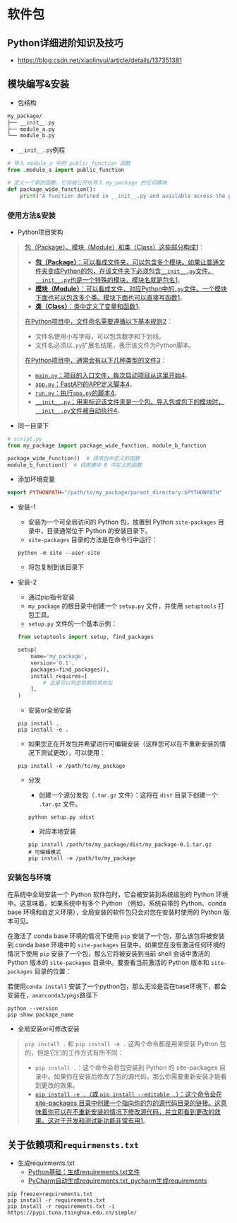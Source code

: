 # 软件包









## Python详细进阶知识及技巧

- <https://blog.csdn.net/xiaolinyui/article/details/137351381>

## 模块编写&安装

- 包结构

```sh
my_package/
├── __init__.py
├── module_a.py
└── module_b.py
```

- `__init__.py`例程

```python
# 导入 module_a 中的 public_function 函数
from .module_a import public_function

# 定义一个新的函数，它将被公开给导入 my_package 的任何模块
def package_wide_function():
    print("A function defined in __init__.py and available across the package.")
```

### 使用方法&安装

- Python项目架构

> [包（Package）、模块（Module）和类（Class）这些部分构成](https://zhuanlan.zhihu.com/p/335347908)[1](https://zhuanlan.zhihu.com/p/335347908)：
>
> - [**包（Package）**：可以看成文件夹，可以包含多个模块。如果让普通文件夹变成Python的包，在该文件夹下必须包含`__init__.py`文件。`__init__.py`也是一个特殊的模块，模块名就是包名](https://zhuanlan.zhihu.com/p/335347908)[1](https://zhuanlan.zhihu.com/p/335347908)。
> - [**模块（Module）**：可以看成文件，对应Python中的`.py`文件。一个模块下面也可以包含多个类。模块下面也可以直接写函数](https://zhuanlan.zhihu.com/p/335347908)[1](https://zhuanlan.zhihu.com/p/335347908)。
> - [**类（Class）**：类中定义了变量和函数](https://zhuanlan.zhihu.com/p/335347908)[1](https://zhuanlan.zhihu.com/p/335347908)。
>
> [在Python项目中，文件命名需要遵循以下基本规则](https://zhuanlan.zhihu.com/p/335347908)[2](https://bing.com/search?q=python放置的文件名)：
>
> - 文件名使用小写字母，可以包含数字和下划线。
> - 文件名必须以`.py`扩展名结尾，表示该文件为Python脚本。
>
> [在Python项目中，通常会有以下几种类型的文件](https://zhuanlan.zhihu.com/p/341842461)[3](https://zhuanlan.zhihu.com/p/341842461)：
>
> - [`main.py`：项目的入口文件，每次启动项目从这里开始](https://zhuanlan.zhihu.com/p/618340649)[4](https://zhuanlan.zhihu.com/p/618340649)。
> - [`app.py`：FastAPI的APP定义脚本](https://zhuanlan.zhihu.com/p/335347908)[4](https://zhuanlan.zhihu.com/p/618340649)。
> - [`run.py`：执行`app.py`的脚本](https://zhuanlan.zhihu.com/p/335347908)[4](https://zhuanlan.zhihu.com/p/618340649)。
> - [`__init__.py`：用来标识该文件夹是一个包。导入包或包下的模块时，`__init__.py`文件被自动执行](https://zhuanlan.zhihu.com/p/618340649)[4](https://zhuanlan.zhihu.com/p/618340649)。



- 同一目录下

```python
# script.py
from my_package import package_wide_function, module_b_function

package_wide_function()  # 调用包中定义的函数
module_b_function()  # 调用模块 B 中定义的函数
```

- 添加环境变量

```makefile
export PYTHONPATH="/path/to/my_package/parent_directory:$PYTHONPATH"
```

- 安装-1

  - 安装为一个可全局访问的 Python 包，放置到 Python `site-packages` 目录中，目录通常位于 Python 的安装目录下。
  -  `site-packages` 目录的方法是在命令行中运行：

  ```shell
  python -m site --user-site
  ```

  - 将包复制到该目录下

- 安装-2

  - 通过pip指令安装
  - `my_package` 的根目录中创建一个 `setup.py` 文件，并使用 `setuptools` 打包工具。
  - `setup.py` 文件的一个基本示例：

  ```python
  from setuptools import setup, find_packages
  
  setup(
      name='my_package',
      version='0.1',
      packages=find_packages(),
      install_requires=[
          # 这里可以列出依赖的其他包
      ],
  )
  ```

  - 安装or全局安装

  ```shell
  pip install .
  pip install -e .
  ```

  - 如果您正在开发包并希望进行可编辑安装（这样您可以在不重新安装的情况下测试更改），可以使用：
  
  ```shell
  pip install -e /path/to/my_package
  ```
  
  - 分发
  
    - 创建一个源分发包（`.tar.gz` 文件）：这将在 `dist` 目录下创建一个 `.tar.gz` 文件。
  
    ```shell
    python setup.py sdist
    ```
  
    - 对应本地安装
  
    ```shell
    pip install /path/to/my_package/dist/my_package-0.1.tar.gz
    # 可编辑模式
    pip install -e /path/to/my_package
    ```
  
    

### 安装包与环境

在系统中全局安装一个 Python 软件包时，它会被安装到系统级别的 Python 环境中。这意味着，如果系统中有多个 Python （例如，系统自带的 Python、conda base  环境和自定义环境），全局安装的软件包只会对您在安装时使用的 Python 版本可见。

在激活了 conda base 环境的情况下使用 `pip` 安装了一个包，那么该包将被安装到 conda base 环境中的 `site-packages` 目录中。如果您在没有激活任何环境的情况下使用 `pip` 安装了一个包，那么它将被安装到当前 shell 会话中激活的 Python 版本的 `site-packages` 目录中。要查看当前激活的 Python 版本和 `site-packages` 目录的位置：

若使用`conda install`	安装了一个python包，那么无论是否在base环境下，都会安装在，`ananconda3/pkgs`路径下

```shell
python --version
pip show package_name
```

- 全局安装or可修改安装

> `pip install .` 和 `pip install -e .` 这两个命令都是用来安装 Python 包的，但是它们的工作方式有所不同：
>
> - `pip install .`：这个命令会将包安装到 Python 的 site-packages 目录中。如果你在安装后修改了包的源代码，那么你需要重新安装才能看到更改的效果。
> - [`pip install -e .`（或 `pip install --editable .`）：这个命令会在 site-packages 目录中创建一个指向你的包的源代码目录的链接。这意味着你可以在不重新安装的情况下修改源代码，并立即看到更改的效果。这对于开发和测试新功能非常有用](https://blog.csdn.net/robot_learner/article/details/128946745)[1](https://blog.csdn.net/robot_learner/article/details/128946745)。

## 关于依赖项和`requirmensts.txt`

- 生成requirments.txt
  - [Python基础：生成requirements.txt文件 ](https://www.bilibili.com/read/cv33254010/)
  - [PyCharm自动生成requirements.txt_pycharm生成requirements](https://blog.csdn.net/COCO56/article/details/117452383)

```shell
pip freeze>requirements.txt
pip install -r requirements.txt
pip install -r requirements.txt -i https://pypi.tuna.tsinghua.edu.cn/simple/
```


